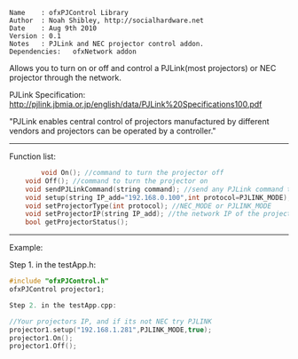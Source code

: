 ```
Name    : ofxPJControl Library                         
Author  : Noah Shibley, http://socialhardware.net                       
Date    : Aug 9th 2010                                 
Version : 0.1                                               
Notes   : PJLink and NEC projector control addon.
Dependencies:	ofxNetwork addon
```
Allows you to turn on or off and control a PJLink(most projectors) or NEC projector through the network.

PJLink Specification:
http://pjlink.jbmia.or.jp/english/data/PJLink%20Specifications100.pdf

"PJLink enables central control of projectors manufactured by different 
vendors and projectors can be operated by a controller."

------------------------------------------------------

Function list:
```cpp
        void On(); //command to turn the projector off
	void Off(); //command to turn the projector on
	void sendPJLinkCommand(string command); //send any PJLink command to the projector
	void setup(string IP_add="192.168.0.100",int protocol=PJLINK_MODE); //default 
	void setProjectorType(int protocol); //NEC_MODE or PJLINK_MODE
	void setProjectorIP(string IP_add); //the network IP of the projector
	bool getProjectorStatus();
```
------------------------------------------------------

 Example:

Step 1. in the testApp.h: 
```cpp	
#include "ofxPJControl.h"	
ofxPJControl projector1;

Step 2. in the testApp.cpp:

//Your projectors IP, and if its not NEC try PJLINK
projector1.setup("192.168.1.281",PJLINK_MODE,true); 
projector1.On();
projector1.Off(); 
```
